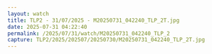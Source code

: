 ```yaml
---
layout: watch
title: TLP2 - 31/07/2025 - M20250731_042240_TLP_2T.jpg
date: 2025-07-31 04:22:40
permalink: /2025/07/31/watch/M20250731_042240_TLP_2
capture: TLP2/2025/202507/20250730/M20250731_042240_TLP_2T.jpg
---
```

